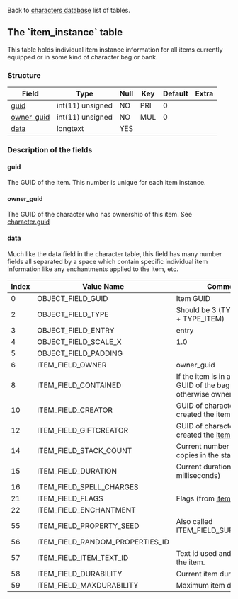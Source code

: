 Back to [characters database](charactersdb_struct) list of tables.

The \`item\_instance\` table
----------------------------

This table holds individual item instance information for all items currently equipped or in some kind of character bag or bank.

### Structure

| **Field**                               | **Type**         | **Null** | **Key** | **Default** | **Extra** |
|-----------------------------------------|------------------|----------|---------|-------------|-----------|
| [guid](Item_instance#guid)              | int(11) unsigned | NO       | PRI     | 0           |           |
| [owner\_guid](Item_instance#owner_guid) | int(11) unsigned | NO       | MUL     | 0           |           |
| [data](Item_instance#data)              | longtext         | YES      |         |             |           |

### Description of the fields

#### guid

The GUID of the item. This number is unique for each item instance.

#### owner\_guid

The GUID of the character who has ownership of this item. See [character.guid](character#guid)

#### data

Much like the data field in the character table, this field has many number fields all separated by a space which contain specific individual item information like any enchantments applied to the item, etc.

| Index | Value Name                      | Comments                                                                        |
| ----- | ------------------------------- | ------------------------------------------------------------------------------- |
| 0     | OBJECT_FIELD_GUID               | Item GUID                                                                       |
| 2     | OBJECT_FIELD_TYPE               | Should be 3 (TYPE_OBJECT + TYPE_ITEM)                                           |
| 3     | OBJECT_FIELD_ENTRY              | entry                                                                           |
| 4     | OBJECT_FIELD_SCALE_X            | 1.0                                                                             |
| 5     | OBJECT_FIELD_PADDING            |                                                                                 |
| 6     | ITEM_FIELD_OWNER                | owner_guid                                                                      |
| 8     | ITEM_FIELD_CONTAINED            | If the item is in a bag, the GUID of the bag item; otherwise owner GUID.        |
| 10    | ITEM_FIELD_CREATOR              | GUID of character who created the item.                                         |
| 12    | ITEM_FIELD_GIFTCREATOR          | GUID of character who created the <a href="character_gifts#item_guid.">item</a> |
| 14    | ITEM_FIELD_STACK_COUNT          | Current number of item copies in the stack.                                     |
| 15    | ITEM_FIELD_DURATION             | Current duration (in milliseconds)                                              |
| 16    | ITEM_FIELD_SPELL_CHARGES        |                                                                                 |
| 21    | ITEM_FIELD_FLAGS                | Flags (from <a href="Item_template#flags">item_template</a>)                    |
| 22    | ITEM_FIELD_ENCHANTMENT          |                                                                                 |
| 55    | ITEM_FIELD_PROPERTY_SEED        | Also called ITEM_FIELD_SUFFIX_FACTOR                                            |
| 56    | ITEM_FIELD_RANDOM_PROPERTIES_ID |                                                                                 |
| 57    | ITEM_FIELD_ITEM_TEXT_ID         | Text id used and shown by the item.                                             |
| 58    | ITEM_FIELD_DURABILITY           | Current item durability.                                                        |
| 59    | ITEM_FIELD_MAXDURABILITY        | Maximum item durability.                                                        |
